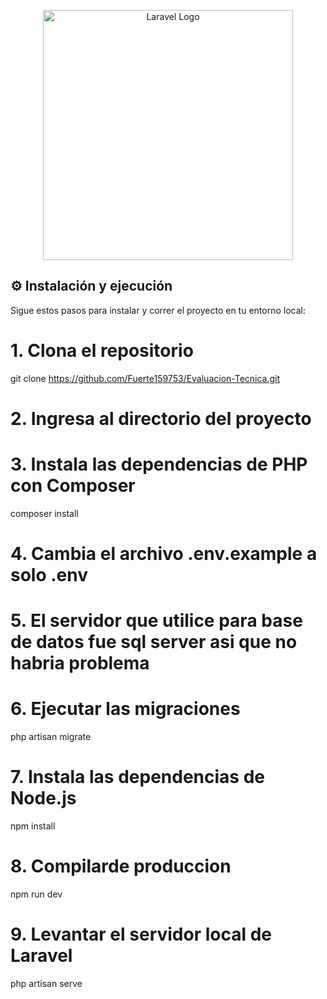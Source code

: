 <p align="center"><a href="https://laravel.com" target="_blank"><img src="https://raw.githubusercontent.com/laravel/art/master/logo-lockup/5%20SVG/2%20CMYK/1%20Full%20Color/laravel-logolockup-cmyk-red.svg" width="400" alt="Laravel Logo"></a></p>


## ⚙️ Instalación y ejecución

Sigue estos pasos para instalar y correr el proyecto en tu entorno local:

# 1. Clona el repositorio
git clone https://github.com/Fuerte159753/Evaluacion-Tecnica.git

# 2. Ingresa al directorio del proyecto

# 3. Instala las dependencias de PHP con Composer
composer install

# 4. Cambia el archivo .env.example a solo .env

# 5. El servidor que utilice para base de datos fue sql server asi que no habria problema

# 6. Ejecutar las migraciones
php artisan migrate

# 7. Instala las dependencias de Node.js
npm install

# 8. Compilarde produccion
npm run dev

# 9. Levantar el servidor local de Laravel
php artisan serve
